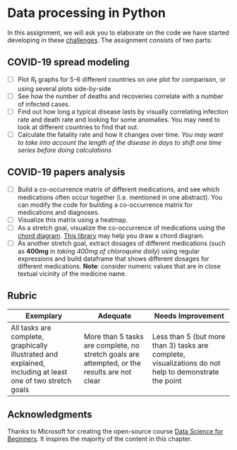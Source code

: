 # Data processing in Python

In this assignment, we will ask you to elaborate on the code we have started developing in these [challenges](https://open-academy.github.io/machine-learning/data-science/working-with-data/numpy.html#your-turn). The assignment consists of two parts:

## COVID-19 spread modeling

- [ ] Plot $R_t$ graphs for 5-6 different countries on one plot for comparison, or using several plots side-by-side
- [ ] See how the number of deaths and recoveries correlate with a number of infected cases.
- [ ] Find out how long a typical disease lasts by visually correlating infection rate and death rate and looking for some anomalies. You may need to look at different countries to find that out.
- [ ] Calculate the fatality rate and how it changes over time. *You may want to take into account the length of the disease in days to shift one time series before doing calculations*

## COVID-19 papers analysis

- [ ] Build a co-occurrence matrix of different medications, and see which medications often occur together (i.e. mentioned in one abstract). You can modify the code for building a co-occurrence matrix for medications and diagnoses.
- [ ] Visualize this matrix using a heatmap.
- [ ] As a stretch goal, visualize the co-occurrence of medications using the [chord diagram](https://en.wikipedia.org/wiki/Chord_diagram). [This library](https://pypi.org/project/chord/) may help you draw a chord diagram.
- [ ] As another stretch goal, extract dosages of different medications (such as **400mg** in *taking 400mg of chloroquine daily*) using regular expressions and build dataframe that shows different dosages for different medications. **Note**: consider numeric values that are in close textual vicinity of the medicine name.

## Rubric

Exemplary | Adequate | Needs Improvement
--- | --- | -- |
All tasks are complete, graphically illustrated and explained, including at least one of two stretch goals | More than 5 tasks are complete, no stretch goals are attempted, or the results are not clear | Less than 5 (but more than 3) tasks are complete, visualizations do not help to demonstrate the point

## Acknowledgments

Thanks to Microsoft for creating the open-source course [Data Science for Beginners](https://github.com/microsoft/Data-Science-For-Beginners). It inspires the majority of the content in this chapter.
